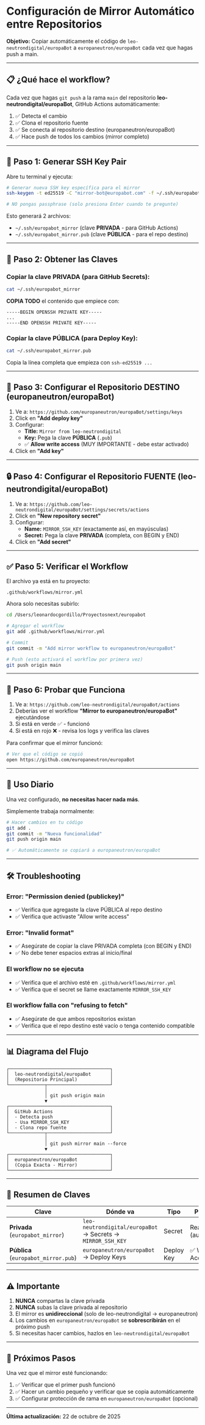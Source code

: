 # Configuración de Mirror Automático entre Repositorios

**Objetivo:** Copiar automáticamente el código de `leo-neutrondigital/europaBot` a `europaneutron/europaBot` cada vez que hagas push a main.

---

## 📋 ¿Qué hace el workflow?

Cada vez que hagas `git push` a la rama `main` del repositorio **leo-neutrondigital/europaBot**, GitHub Actions automáticamente:

1. ✅ Detecta el cambio
2. ✅ Clona el repositorio fuente
3. ✅ Se conecta al repositorio destino (europaneutron/europaBot)
4. ✅ Hace push de todos los cambios (mirror completo)

---

## 🔑 Paso 1: Generar SSH Key Pair

Abre tu terminal y ejecuta:

```bash
# Generar nueva SSH key específica para el mirror
ssh-keygen -t ed25519 -C "mirror-bot@europabot.com" -f ~/.ssh/europabot_mirror

# NO pongas passphrase (solo presiona Enter cuando te pregunte)
```

Esto generará 2 archivos:
- `~/.ssh/europabot_mirror` (clave **PRIVADA** - para GitHub Actions)
- `~/.ssh/europabot_mirror.pub` (clave **PÚBLICA** - para el repo destino)

---

## 🔐 Paso 2: Obtener las Claves

### Copiar la clave PRIVADA (para GitHub Secrets):

```bash
cat ~/.ssh/europabot_mirror
```

**COPIA TODO** el contenido que empiece con:
```
-----BEGIN OPENSSH PRIVATE KEY-----
...
-----END OPENSSH PRIVATE KEY-----
```

### Copiar la clave PÚBLICA (para Deploy Key):

```bash
cat ~/.ssh/europabot_mirror.pub
```

Copia la línea completa que empieza con `ssh-ed25519 ...`

---

## 🎯 Paso 3: Configurar el Repositorio DESTINO (europaneutron/europaBot)

1. Ve a: `https://github.com/europaneutron/europaBot/settings/keys`
2. Click en **"Add deploy key"**
3. Configurar:
   - **Title:** `Mirror from leo-neutrondigital`
   - **Key:** Pega la clave **PÚBLICA** (`.pub`)
   - ✅ **Allow write access** (MUY IMPORTANTE - debe estar activado)
4. Click en **"Add key"**

---

## 🔒 Paso 4: Configurar el Repositorio FUENTE (leo-neutrondigital/europaBot)

1. Ve a: `https://github.com/leo-neutrondigital/europaBot/settings/secrets/actions`
2. Click en **"New repository secret"**
3. Configurar:
   - **Name:** `MIRROR_SSH_KEY` (exactamente así, en mayúsculas)
   - **Secret:** Pega la clave **PRIVADA** (completa, con BEGIN y END)
4. Click en **"Add secret"**

---

## ✅ Paso 5: Verificar el Workflow

El archivo ya está en tu proyecto:
```
.github/workflows/mirror.yml
```

Ahora solo necesitas subirlo:

```bash
cd /Users/leonardocgordillo/Proyectosnext/europabot

# Agregar el workflow
git add .github/workflows/mirror.yml

# Commit
git commit -m "Add mirror workflow to europaneutron/europaBot"

# Push (esto activará el workflow por primera vez)
git push origin main
```

---

## 🧪 Paso 6: Probar que Funciona

1. Ve a: `https://github.com/leo-neutrondigital/europaBot/actions`
2. Deberías ver el workflow **"Mirror to europaneutron/europaBot"** ejecutándose
3. Si está en verde ✅ - funcionó
4. Si está en rojo ❌ - revisa los logs y verifica las claves

Para confirmar que el mirror funcionó:
```bash
# Ver que el código se copió
open https://github.com/europaneutron/europaBot
```

---

## 🔄 Uso Diario

Una vez configurado, **no necesitas hacer nada más**. 

Simplemente trabaja normalmente:

```bash
# Hacer cambios en tu código
git add .
git commit -m "Nueva funcionalidad"
git push origin main

# ✅ Automáticamente se copiará a europaneutron/europaBot
```

---

## 🛠️ Troubleshooting

### Error: "Permission denied (publickey)"
- ✅ Verifica que agregaste la clave PÚBLICA al repo destino
- ✅ Verifica que activaste "Allow write access"

### Error: "Invalid format"
- ✅ Asegúrate de copiar la clave PRIVADA completa (con BEGIN y END)
- ✅ No debe tener espacios extras al inicio/final

### El workflow no se ejecuta
- ✅ Verifica que el archivo esté en `.github/workflows/mirror.yml`
- ✅ Verifica que el secret se llame exactamente `MIRROR_SSH_KEY`

### El workflow falla con "refusing to fetch"
- ✅ Asegúrate de que ambos repositorios existan
- ✅ Verifica que el repo destino esté vacío o tenga contenido compatible

---

## 📊 Diagrama del Flujo

```
┌─────────────────────────────────────┐
│  leo-neutrondigital/europaBot       │
│  (Repositorio Principal)            │
└─────────────┬───────────────────────┘
              │
              │ git push origin main
              ▼
┌─────────────────────────────────────┐
│  GitHub Actions                     │
│  - Detecta push                     │
│  - Usa MIRROR_SSH_KEY               │
│  - Clona repo fuente                │
└─────────────┬───────────────────────┘
              │
              │ git push mirror main --force
              ▼
┌─────────────────────────────────────┐
│  europaneutron/europaBot            │
│  (Copia Exacta - Mirror)            │
└─────────────────────────────────────┘
```

---

## 🎯 Resumen de Claves

| Clave | Dónde va | Tipo | Permisos |
|-------|----------|------|----------|
| **Privada** (`europabot_mirror`) | `leo-neutrondigital/europaBot` → Secrets → `MIRROR_SSH_KEY` | Secret | Read (automático) |
| **Pública** (`europabot_mirror.pub`) | `europaneutron/europaBot` → Deploy Keys | Deploy Key | ✅ Write Access |

---

## ⚠️ Importante

1. **NUNCA** compartas la clave privada
2. **NUNCA** subas la clave privada al repositorio
3. El mirror es **unidireccional** (solo de leo-neutrondigital → europaneutron)
4. Los cambios en `europaneutron/europaBot` se **sobrescribirán** en el próximo push
5. Si necesitas hacer cambios, hazlos en `leo-neutrondigital/europaBot`

---

## 🚀 Próximos Pasos

Una vez que el mirror esté funcionando:

1. ✅ Verificar que el primer push funcionó
2. ✅ Hacer un cambio pequeño y verificar que se copia automáticamente
3. ✅ Configurar protección de rama en `europaneutron/europaBot` (opcional)

---

**Última actualización:** 22 de octubre de 2025
